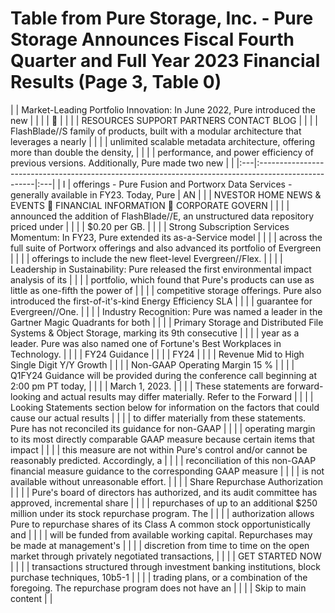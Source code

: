 # Table from Pure Storage, Inc. - Pure Storage Announces Fiscal Fourth Quarter and Full Year 2023 Financial Results (Page 3, Table 0)

|    | Market-Leading Portfolio Innovation: In June 2022, Pure introduced the new                          |    |
|    |                                                                                                    |    |
|    | RESOURCES SUPPORT PARTNERS CONTACT BLOG                                                             |    |
|    | FlashBlade//S family of products, built with a modular architecture that leverages a nearly         |    |
|    | unlimited scalable metadata architecture, offering more than double the density,                    |    |
|    | performance, and power efficiency of previous versions. Additionally, Pure made two new             |    |
|:---|:----------------------------------------------------------------------------------------------------|:---|
| I  | offerings - Pure Fusion and Portworx Data Services - generally available in FY23. Today, Pure       | AN |
|    | NVESTOR HOME NEWS & EVENTS  FINANCIAL INFORMATION  CORPORATE GOVERN                               |    |
|    | announced the addition of FlashBlade//E, an unstructured data repository priced under               |    |
|    | $0.20 per GB.                                                                                       |    |
|    | Strong Subscription Services Momentum: In FY23, Pure extended its as-a-Service model                |    |
|    | across the full suite of Portworx offerings and also advanced its portfolio of Evergreen            |    |
|    | offerings to include the new fleet-level Evergreen//Flex.                                           |    |
|    | Leadership in Sustainability: Pure released the first environmental impact analysis of its          |    |
|    | portfolio, which found that Pure's products can use as little as one-fifth the power of             |    |
|    | competitive storage offerings. Pure also introduced the first-of-it's-kind Energy Efficiency SLA    |    |
|    | guarantee for Evergreen//One.                                                                       |    |
|    | Industry Recognition: Pure was named a leader in the Gartner Magic Quadrants for both               |    |
|    | Primary Storage and Distributed File Systems & Object Storage, marking its 9th consecutive          |    |
|    | year as a leader. Pure was also named one of Fortune's Best Workplaces in Technology.               |    |
|    | FY24 Guidance                                                                                       |    |
|    | FY24                                                                                                |    |
|    | Revenue Mid to High Single Digit Y/Y Growth                                                         |    |
|    | Non-GAAP Operating Margin 15 %                                                                      |    |
|    | Q1FY24 Guidance will be provided during the conference call beginning at 2:00 pm PT today,          |    |
|    | March 1, 2023.                                                                                      |    |
|    | These statements are forward-looking and actual results may differ materially. Refer to the Forward |    |
|    | Looking Statements section below for information on the factors that could cause our actual results |    |
|    | to differ materially from these statements. Pure has not reconciled its guidance for non-GAAP       |    |
|    | operating margin to its most directly comparable GAAP measure because certain items that impact     |    |
|    | this measure are not within Pure's control and/or cannot be reasonably predicted. Accordingly, a    |    |
|    | reconciliation of this non-GAAP financial measure guidance to the corresponding GAAP measure        |    |
|    | is not available without unreasonable effort.                                                       |    |
|    | Share Repurchase Authorization                                                                      |    |
|    | Pure's board of directors has authorized, and its audit committee has approved, incremental share   |    |
|    | repurchases of up to an additional $250 million under its stock repurchase program. The             |    |
|    | authorization allows Pure to repurchase shares of its Class A common stock opportunistically and    |    |
|    | will be funded from available working capital. Repurchases may be made at management's              |    |
|    | discretion from time to time on the open market through privately negotiated transactions,          |    |
|    | GET STARTED NOW                                                                                     |    |
|    | transactions structured through investment banking institutions, block purchase techniques, 10b5-1  |    |
|    | trading plans, or a combination of the foregoing. The repurchase program does not have an           |    |
|    | Skip to main content                                                                                |    |